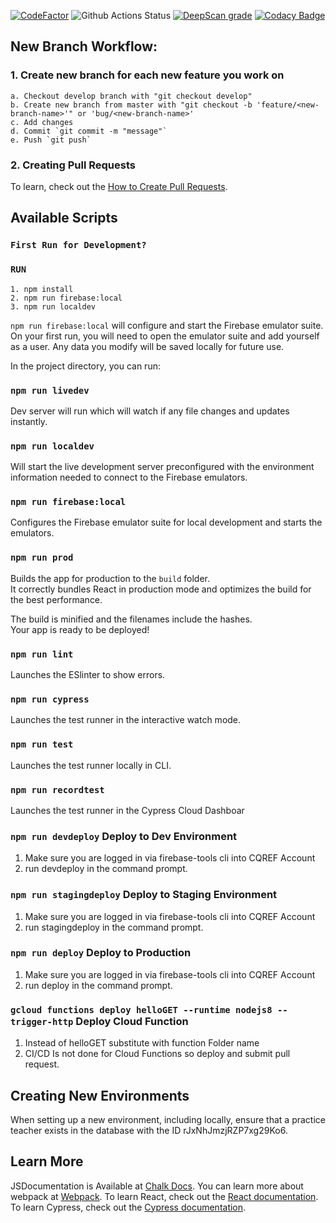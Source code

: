 [![CodeFactor](https://www.codefactor.io/repository/github/cqref/coachingapp/badge/master)](https://www.codefactor.io/repository/github/cqref/coachingapp/overview/master)
![Github Actions Status](https://github.com/cqref/CoachingApp/workflows/CI/badge.svg)
[![DeepScan grade](https://deepscan.io/api/teams/6380/projects/8382/branches/98461/badge/grade.svg)](https://deepscan.io/dashboard#view=project&tid=6380&pid=8382&bid=98461)
[![Codacy Badge](https://api.codacy.com/project/badge/Grade/577d4324c55a4af8bfb4d7c07ecd1420)](https://www.codacy.com/manual/classroomqualityref/CoachingApp?utm_source=github.com&amp;utm_medium=referral&amp;utm_content=cqref/CoachingApp&amp;utm_campaign=Badge_Grade)

## New Branch Workflow:

### 1. Create new branch for each new feature you work on
    a. Checkout develop branch with "git checkout develop"
    b. Create new branch from master with "git checkout -b 'feature/<new-branch-name>'" or 'bug/<new-branch-name>'
    c. Add changes
    d. Commit `git commit -m "message"`
    e. Push `git push`
    
### 2. Creating Pull Requests
To learn, check out the [How to Create Pull Requests](https://help.github.com/en/desktop/contributing-to-projects/creating-a-pull-request).

## Available Scripts

### `First Run for Development?`
### `RUN`
    1. npm install
    2. npm run firebase:local
    3. npm run localdev

`npm run firebase:local` will configure and start the Firebase emulator suite. 
On your first run, you  will need to open the emulator suite and add yourself as a user. 
Any data you modify will be saved locally for future use.

In the project directory, you can run:

### `npm run livedev`

Dev server will run which will watch if any file changes and updates instantly.

### `npm run localdev`

Will start the live development server preconfigured with the environment information needed to connect to the Firebase emulators.

### `npm run firebase:local`

Configures the Firebase emulator suite for local development and starts the emulators.

### `npm run prod`

Builds the app for production to the `build` folder.<br>
It correctly bundles React in production mode and optimizes the build for the best performance.

The build is minified and the filenames include the hashes.<br>
Your app is ready to be deployed!

### `npm run lint`
Launches the ESlinter to show errors.<br>

### `npm run cypress`
Launches the test runner in the interactive watch mode.<br>

### `npm run test`
Launches the test runner locally in CLI.<br>

### `npm run recordtest`
Launches the test runner in the Cypress Cloud Dashboar<br>

### `npm run devdeploy` Deploy to Dev Environment
1. Make sure you are logged in via firebase-tools cli into CQREF Account
2. run devdeploy in the command prompt.

### `npm run stagingdeploy` Deploy to Staging Environment
1. Make sure you are logged in via firebase-tools cli into CQREF Account
2. run stagingdeploy in the command prompt.

### `npm run deploy` Deploy to Production
1. Make sure you are logged in via firebase-tools cli into CQREF Account
2. run deploy in the command prompt.

### `gcloud functions deploy helloGET --runtime nodejs8 --trigger-http` Deploy Cloud Function
1. Instead of helloGET substitute with function Folder name
2. CI/CD Is not done for Cloud Functions so deploy and submit pull request.

## Creating New Environments
When setting up a new environment, including locally, ensure that a practice teacher exists in the database with the ID rJxNhJmzjRZP7xg29Ko6.

## Learn More
JSDocumentation is Available at [Chalk Docs](https://chalkdocs.web.app).
You can learn more about webpack at [Webpack](https://webpack.js.org/).
To learn React, check out the [React documentation](https://reactjs.org/).
To learn Cypress, check out the [Cypress documentation](https://www.cypress.io/).
